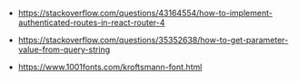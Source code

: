 * https://stackoverflow.com/questions/43164554/how-to-implement-authenticated-routes-in-react-router-4

* https://stackoverflow.com/questions/35352638/how-to-get-parameter-value-from-query-string

* https://www.1001fonts.com/kroftsmann-font.html
